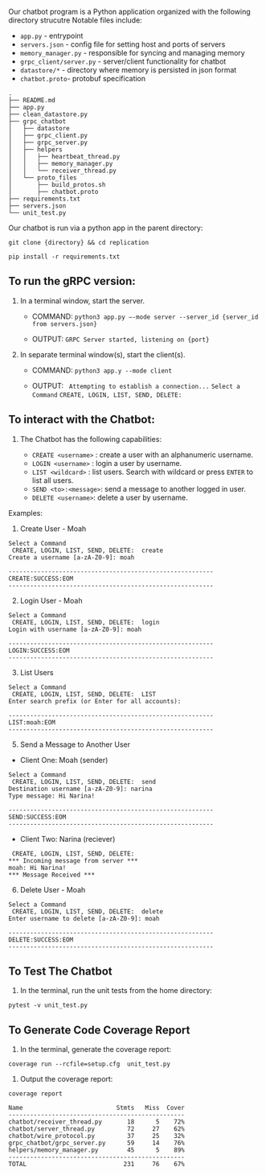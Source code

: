 Our chatbot program is a Python application organized with the following directory strucutre
Notable files include:
* `app.py` - entrypoint
* `servers.json` - config file for setting host and ports of servers
* `memory_manager.py` - responsible for syncing and managing memory
* `grpc_client/server.py` - server/client functionality for chatbot
* `datastore/*` - directory where memory is persisted in json format
* `chatbot.proto`- protobuf specification
```
.
├── README.md
├── app.py
├── clean_datastore.py
├── grpc_chatbot
│   ├── datastore
│   ├── grpc_client.py
│   ├── grpc_server.py
│   ├── helpers
│   │   ├── heartbeat_thread.py
│   │   ├── memory_manager.py
│   │   └── receiver_thread.py
│   └── proto_files
│       ├── build_protos.sh
│       ├── chatbot.proto
├── requirements.txt
├── servers.json
└── unit_test.py
```

Our chatbot is run via a python app in the parent directory:

``git clone {directory} && cd replication``

``pip install -r requirements.txt``


## To run the gRPC version:
  
1. In a terminal window, start the server.
    
    * COMMAND: ``python3 app.py —-mode server --server_id {server_id from servers.json}``
    
    * OUTPUT: ``GRPC Server started, listening on {port}``
   

2. In separate terminal window(s), start the client(s). 
    
    *  COMMAND: ``python3 app.y --mode client ``
    
    *  OUTPUT: `` Attempting to establish a connection...``
            ``Select a Command``
             ``CREATE, LOGIN, LIST, SEND, DELETE:``
             
             
  
## To interact with the Chatbot:
  
1. The Chatbot has the following capabilities:
    
    * ``CREATE <username>`` : create a user with an alphanumeric username.
    * ``LOGIN <username>`` : login a user by username.
    * ``LIST <wildcard>`` : list users. Search with wildcard or press ``ENTER`` to list all users.
    * ``SEND <to>:<message>``: send a message to another logged in user.
    * ``DELETE <username>``: delete a user by username.



Examples: 
1. Create User - Moah

```
Select a Command
 CREATE, LOGIN, LIST, SEND, DELETE:  create
Create a username [a-zA-Z0-9]: moah

---------------------------------------------------------
CREATE:SUCCESS:EOM
---------------------------------------------------------
```

2. Login User - Moah

```
Select a Command
 CREATE, LOGIN, LIST, SEND, DELETE:  login
Login with username [a-zA-Z0-9]: moah

---------------------------------------------------------
LOGIN:SUCCESS:EOM
---------------------------------------------------------
```

3. List Users

```
Select a Command
 CREATE, LOGIN, LIST, SEND, DELETE:  LIST
Enter search prefix (or Enter for all accounts):

---------------------------------------------------------
LIST:moah:EOM
---------------------------------------------------------
```

5. Send a Message to Another User


  * Client One: Moah (sender)
```
Select a Command
 CREATE, LOGIN, LIST, SEND, DELETE:  send
Destination username [a-zA-Z0-9]: narina
Type message: Hi Narina!

---------------------------------------------------------
SEND:SUCCESS:EOM
---------------------------------------------------------
```
  * Client Two: Narina (reciever)

```Select a Command
 CREATE, LOGIN, LIST, SEND, DELETE:
*** Incoming message from server ***
moah: Hi Narina!
*** Message Received ***
```

6. Delete User - Moah

```
Select a Command
 CREATE, LOGIN, LIST, SEND, DELETE:  delete
Enter username to delete [a-zA-Z0-9]: moah

---------------------------------------------------------
DELETE:SUCCESS:EOM
---------------------------------------------------------
```


## To Test The Chatbot

1. In the terminal, run the unit tests from the home directory:

``pytest -v unit_test.py``

## To Generate Code Coverage Report

1. In the terminal, generate the coverage report:

``coverage run --rcfile=setup.cfg  unit_test.py``

1. Output the coverage report:

``coverage report``

```
Name                          Stmts   Miss  Cover
-------------------------------------------------
chatbot/receiver_thread.py       18      5    72%
chatbot/server_thread.py         72     27    62%
chatbot/wire_protocol.py         37     25    32%
grpc_chatbot/grpc_server.py      59     14    76%
helpers/memory_manager.py        45      5    89%
-------------------------------------------------
TOTAL                           231     76    67%
```



